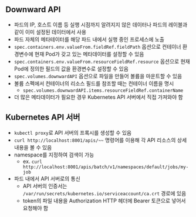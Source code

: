 ## Downward API
- 파드의 IP, 호스트 이름 등 실행 시점까지 알려지지 않은 데이터나 파드의 레이블과 같이 이미 설정된 데이터에서 사용
- 파드 자체의 메타테이터를 해당 파드 내에서 실행 중인 프로세스에 노출
- `spec.containers.env.valueFrom.fieldRef.fieldPath` 옵션으로 컨테이너 환경변수에 현재 Pod가 갖고 있는 메타데이터를 설정할 수 있음
- `spec.containers.env.valueFrom.resourceFieldRef.resource` 옵션으로 현재 Pod에 정의한 필드의 값을 환경변수로 설정할 수 있음
- `spec.volumes.downwardAPI` 옵션으로 파일을 만들어 볼륨을 마운트할 수 있음
- 볼륨 스펙에서 컨테이너의 리소스 필드를 참조할 때는 컨테이너 이름을 명시
  - `spec.volumes.downwardAPI.items.resourceFieldRef.containerName`
- 더 많은 메타데이터가 필요한 경우 Kubernetes API 서버에서 직접 가져와야 함

## Kubernetes API 서버
- `kubectl proxy`로 API 서버의 프록시를 생성할 수 있음
- `curl http://localhost:8001/apis/~~` 명령어를 이용해 각 API 리소스의 상세 내용을 볼 수 있음
- namespace를 지정하여 검색이 가능
  - ex. `curl http://localhost:8001/apis/batch/v1/namespaces/default/jobs/my-job`
- 파드 내에서 API 서버로의 통신
  - API 서버의 인증서는 `/var/run/secrets/kubernetes.io/serviceaccount/ca.crt` 경로에 있음
  - token의 파일 내용을 Authorization HTTP 헤더에 Bearer 토큰으로 넣어서 요청해야 함